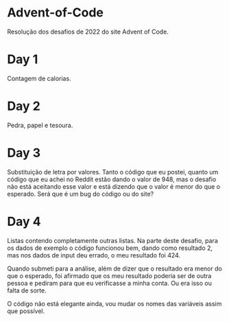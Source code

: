# Advent-of-Code
Resolução dos desafios de 2022 do site Advent of Code.
# Day 1
Contagem de calorias.
# Day 2
Pedra, papel e tesoura.
# Day 3
Substituição de letra por valores. Tanto o código que eu postei, quanto um código que eu achei no Reddit estão dando o valor de 948, mas o desafio não está aceitando esse valor e está dizendo que o valor é menor do que o esperado. Será que é um bug do código ou do site?
# Day 4
Listas contendo completamente outras listas. Na parte deste desafio, para os dados de exemplo o código funcionou bem, dando como resultado 2, mas nos dados de input deu errado, o meu resultado foi 424.

Quando submeti para a análise, além de dizer que o resultado era menor do que o esperado, foi afirmado que os meu resultado poderia ser de outra pessoa e pediram para que eu verificasse a minha conta. Ou era isso ou falta de sorte.

O código não está elegante ainda, vou mudar os nomes das variáveis assim que possível.